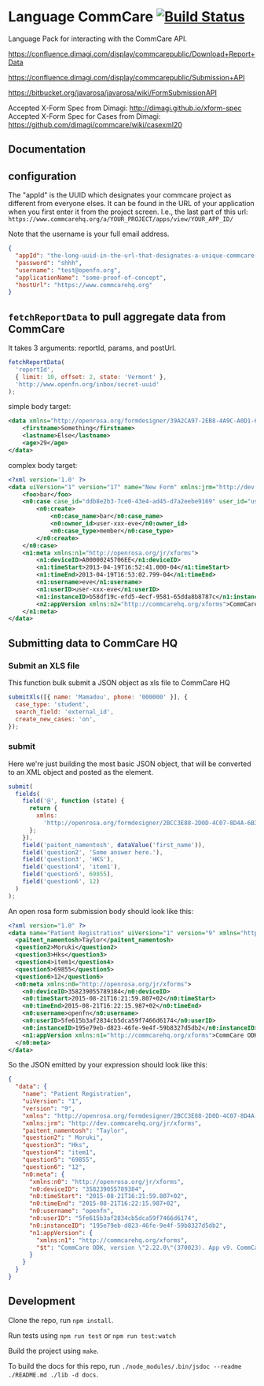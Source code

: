 # Language CommCare [![Build Status](https://travis-ci.org/OpenFn/language-commcare.svg?branch=master)](https://travis-ci.org/OpenFn/language-commcare)

Language Pack for interacting with the CommCare API.

https://confluence.dimagi.com/display/commcarepublic/Download+Report+Data

https://confluence.dimagi.com/display/commcarepublic/Submission+API

https://bitbucket.org/javarosa/javarosa/wiki/FormSubmissionAPI

Accepted X-Form Spec from Dimagi: http://dimagi.github.io/xform-spec Accepted
X-Form Spec for Cases from Dimagi:
https://github.com/dimagi/commcare/wiki/casexml20

## Documentation

## configuration

The "appId" is the UUID which designates your commcare project as different from
everyone elses. It can be found in the URL of your application when you first
enter it from the project screen. I.e., the last part of this url:
`https://www.commcarehq.org/a/YOUR_PROJECT/apps/view/YOUR_APP_ID/`

Note that the username is your full email address.

```json
{
  "appId": "the-long-uuid-in-the-url-that-designates-a-unique-commcare-project",
  "password": "shhh",
  "username": "test@openfn.org",
  "applicationName": "some-proof-of-concept",
  "hostUrl": "https://www.commcarehq.org"
}
```

## `fetchReportData` to pull aggregate data from CommCare

It takes 3 arguments: reportId, params, and postUrl.

```js
fetchReportData(
  'reportId',
  { limit: 10, offset: 2, state: 'Vermont' },
  'http://www.openfn.org/inbox/secret-uuid'
);
```

simple body target:

```xml
<data xmlns="http://openrosa.org/formdesigner/39A2CA97-2EB8-4A9C-A0D1-6AA666666A66">
    <firstname>Something</firstname>
    <lastname>Else</lastname>
    <age>29</age>
</data>
```

complex body target:

```xml
<?xml version='1.0' ?>
<data uiVersion="1" version="17" name="New Form" xmlns:jrm="http://dev.commcarehq.org/jr/xforms" xmlns="http://openrosa.org/formdesigner/1DFD8610-91E3-4409-BF8B-02D3B4FF3530">
    <foo>bar</foo>
    <n0:case case_id="ddb8e2b3-7ce0-43e4-ad45-d7a2eebe9169" user_id="user-xxx-eve" date_modified="2013-04-19T16:53:02.799-04" xmlns:n0="http://commcarehq.org/case/transaction/v2">
        <n0:create>
            <n0:case_name>bar</n0:case_name>
            <n0:owner_id>user-xxx-eve</n0:owner_id>
            <n0:case_type>member</n0:case_type>
        </n0:create>
    </n0:case>
    <n1:meta xmlns:n1="http://openrosa.org/jr/xforms">
        <n1:deviceID>A00000245706EE</n1:deviceID>
        <n1:timeStart>2013-04-19T16:52:41.000-04</n1:timeStart>
        <n1:timeEnd>2013-04-19T16:53:02.799-04</n1:timeEnd>
        <n1:username>eve</n1:username>
        <n1:userID>user-xxx-eve</n1:userID>
        <n1:instanceID>b58df19c-efd5-4ecf-9581-65dda8b8787c</n1:instanceID>
        <n2:appVersion xmlns:n2="http://commcarehq.org/xforms">CommCare ODK, version "2.4.1"(10083). App v19. CommCare Version 2.4. Build 10083, built on: March-12-2013</n2:appVersion>
    </n1:meta>
</data>
```

## Submitting data to CommCare HQ

### Submit an XLS file
This function bulk submit a JSON object as xls file to CommCare HQ

```js
submitXls([{ name: 'Mamadou', phone: '000000' }], {
  case_type: 'student',
  search_field: 'external_id',
  create_new_cases: 'on',
});
```

### submit

Here we're just building the most basic JSON object, that will be converted to
an XML object and posted as the <data /> element.

```js
submit(
  fields(
    field('@', function (state) {
      return {
        xmlns:
          'http://openrosa.org/formdesigner/2BCC3E88-2D0D-4C07-8D4A-6B372F3799D9',
      };
    }),
    field('paitent_namentosh', dataValue('first_name')),
    field('question2', 'Some answer here.'),
    field('question3', 'HKS'),
    field('question4', 'item1'),
    field('question5', 69855),
    field('question6', 12)
  )
);
```

An open rosa form submission body should look like this:

```xml
<?xml version="1.0" ?>
<data name="Patient Registration" uiVersion="1" version="9" xmlns="http://openrosa.org/formdesigner/2BCC3E88-2D0D-4C07-8D4A-6B372F3799D9" xmlns:jrm="http://dev.commcarehq.org/jr/xforms">
  <paitent_namentosh>Taylor</paitent_namentosh>
  <question2>Moruki</question2>
  <question3>Hks</question3>
  <question4>item1</question4>
  <question5>69855</question5>
  <question6>12</question6>
  <n0:meta xmlns:n0="http://openrosa.org/jr/xforms">
    <n0:deviceID>358239055789384</n0:deviceID>
    <n0:timeStart>2015-08-21T16:21:59.807+02</n0:timeStart>
    <n0:timeEnd>2015-08-21T16:22:15.987+02</n0:timeEnd>
    <n0:username>openfn</n0:username>
    <n0:userID>5fe615b3af2834cb5dca59f7466d6174</n0:userID>
    <n0:instanceID>195e79eb-d823-46fe-9e4f-59b8327d5db2</n0:instanceID>
    <n1:appVersion xmlns:n1="http://commcarehq.org/xforms">CommCare ODK, version &quot;2.22.0&quot;(370023). App v9. CommCare Version 2.22. Build 370023, built on: July-22-2015</n1:appVersion>
  </n0:meta>
</data>
```

So the JSON emitted by your expression should look like this:

```json
{
  "data": {
    "name": "Patient Registration",
    "uiVersion": "1",
    "version": "9",
    "xmlns": "http://openrosa.org/formdesigner/2BCC3E88-2D0D-4C07-8D4A-6B372F3799D9",
    "xmlns:jrm": "http://dev.commcarehq.org/jr/xforms",
    "paitent_namentosh": "Taylor",
    "question2": " Moruki",
    "question3": "Hks",
    "question4": "item1",
    "question5": "69855",
    "question6": "12",
    "n0:meta": {
      "xmlns:n0": "http://openrosa.org/jr/xforms",
      "n0:deviceID": "358239055789384",
      "n0:timeStart": "2015-08-21T16:21:59.807+02",
      "n0:timeEnd": "2015-08-21T16:22:15.987+02",
      "n0:username": "openfn",
      "n0:userID": "5fe615b3af2834cb5dca59f7466d6174",
      "n0:instanceID": "195e79eb-d823-46fe-9e4f-59b8327d5db2",
      "n1:appVersion": {
        "xmlns:n1": "http://commcarehq.org/xforms",
        "$t": "CommCare ODK, version \"2.22.0\"(370023). App v9. CommCare Version 2.22. Build 370023, built on: July-22-2015"
      }
    }
  }
}
```

## Development

Clone the repo, run `npm install`.

Run tests using `npm run test` or `npm run test:watch`

Build the project using `make`.

To build the docs for this repo, run
`./node_modules/.bin/jsdoc --readme ./README.md ./lib -d docs`.
